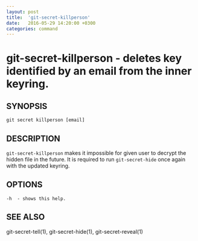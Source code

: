 ```yaml
---
layout: post
title:  'git-secret-killperson'
date:   2016-05-29 14:20:00 +0300
categories: command
---
```

git-secret-killperson - deletes key identified by an email from the inner keyring.
==================================================================================

## SYNOPSIS

    git secret killperson [email]


## DESCRIPTION
`git-secret-killperson` makes it impossible for given user to decrypt the hidden file in the future. It is required to run `git-secret-hide` once again with the updated keyring.


## OPTIONS

    -h  - shows this help.


## SEE ALSO

git-secret-tell(1), git-secret-hide(1), git-secret-reveal(1)
